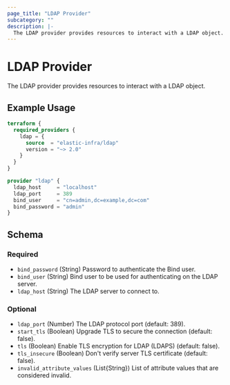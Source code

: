 ```yaml
---
page_title: "LDAP Provider"
subcategory: ""
description: |-
  The LDAP provider provides resources to interact with a LDAP object.
---
```


# LDAP Provider

The LDAP provider provides resources to interact with a LDAP object.

## Example Usage

```terraform
terraform {
  required_providers {
    ldap = {
      source  = "elastic-infra/ldap"
      version = "~> 2.0"
    }
  }
}

provider "ldap" {
  ldap_host     = "localhost"
  ldap_port     = 389
  bind_user     = "cn=admin,dc=example,dc=com"
  bind_password = "admin"
}
```

<!-- schema generated by tfplugindocs -->
## Schema

### Required

- `bind_password` (String) Password to authenticate the Bind user.
- `bind_user` (String) Bind user to be used for authenticating on the LDAP server.
- `ldap_host` (String) The LDAP server to connect to.

### Optional

- `ldap_port` (Number) The LDAP protocol port (default: 389).
- `start_tls` (Boolean) Upgrade TLS to secure the connection (default: false).
- `tls` (Boolean) Enable TLS encryption for LDAP (LDAPS) (default: false).
- `tls_insecure` (Boolean) Don't verify server TLS certificate (default: false).
- `invalid_attribute_values` (List{String}) List of attribute values that are considered invalid.